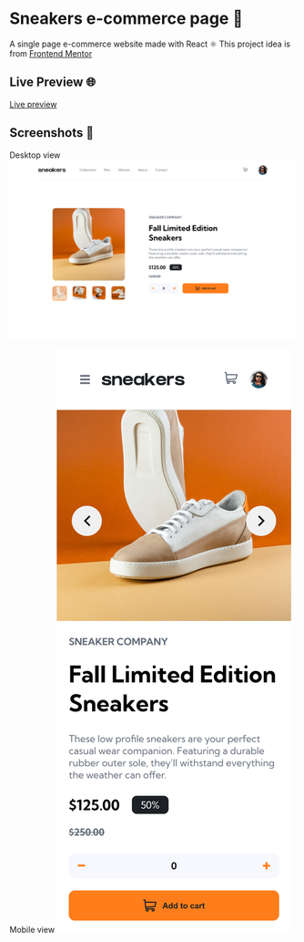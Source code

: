 # Sneakers e-commerce page 👟

A single page e-commerce website made with React ⚛️ This project idea is from [Frontend Mentor](https://www.frontendmentor.io/challenges/ecommerce-product-page-UPsZ9MJp6)

## Live Preview 🌐
[Live preview](https://eemilkorkka.github.io/sneakers_e-commerce_page/)

## Screenshots 📸

Desktop view
![Desktop view](https://github.com/eemilkorkka/sneakers_e-commerce_page/blob/main/public/screenshots/localhost_5173_.png?raw=true)

Mobile view
![Mobile view](https://github.com/eemilkorkka/sneakers_e-commerce_page/blob/main/public/screenshots/localhost_5173_(iPhone%2012%20Pro).png?raw=true)